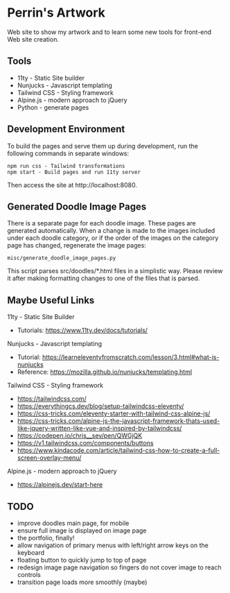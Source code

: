 # Perrin's Artwork

Web site to show my artwork and to learn some new tools for front-end Web site creation.


## Tools

- 11ty - Static Site builder
- Nunjucks - Javascript templating
- Tailwind CSS - Styling framework
- Alpine.js - modern approach to jQuery
- Python - generate pages


## Development Environment

To build the pages and serve them up during development, run the following commands in separate windows:

    npm run css - Tailwind transformations
    npm start - Build pages and run 11ty server

Then access the site at http://localhost:8080.


## Generated Doodle Image Pages

There is a separate page for each doodle image.  These pages are generated automatically.
When a change is made to the images included under each doodle category, or if the order
of the images on the category page has changed, regenerate the image pages:

    misc/generate_doodle_image_pages.py

This script parses src/doodles/\*.html files in a simplistic way.  Please review it
after making formatting changes to one of the files that is parsed.


## Maybe Useful Links

11ty - Static Site Builder
- Tutorials: https://www.11ty.dev/docs/tutorials/

Nunjucks - Javascript templating
- Tutorial: https://learneleventyfromscratch.com/lesson/3.html#what-is-nunjucks
- Reference: https://mozilla.github.io/nunjucks/templating.html

Tailwind CSS - Styling framework
- https://tailwindcss.com/
- https://everythingcs.dev/blog/setup-tailwindcss-eleventy/
- https://css-tricks.com/eleventy-starter-with-tailwind-css-alpine-js/
- https://css-tricks.com/alpine-js-the-javascript-framework-thats-used-like-jquery-written-like-vue-and-inspired-by-tailwindcss/
- https://codepen.io/chris__sev/pen/QWGjQK
- https://v1.tailwindcss.com/components/buttons
- https://www.kindacode.com/article/tailwind-css-how-to-create-a-full-screen-overlay-menu/

Alpine.js - modern approach to jQuery
- https://alpinejs.dev/start-here


## TODO

- improve doodles main page, for mobile
- ensure full image is displayed on image page
- the portfolio, finally!
- allow navigation of primary menus with left/right arrow keys on the keyboard
- floating button to quickly jump to top of page
- redesign image page navigation so fingers do not cover image to reach controls
- transition page loads more smoothly (maybe)
